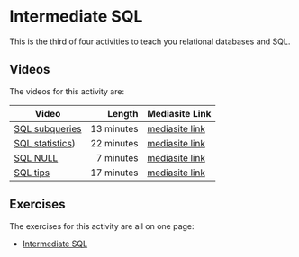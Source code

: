 # Intermediate SQL

This is the third of four activities to teach you relational databases and SQL.

## Videos

The videos for this activity are:

| Video | Length | Mediasite Link |
|-------|-------:|----------------|
| [SQL subqueries](https://ams-hsta-ims-ond.mediasite.com/MediasiteDeliver/vol01/bristoluniversity/MP4Video/f477bbcf-dbc3-4ca3-b684-679df2b7bfae.mp4/QualityLevels(698000))  | 13 minutes | [mediasite link](https://mediasite.bris.ac.uk/Mediasite/Play/8b40ddf3273c4d4684a17a0d915b9fba1d) |
| [SQL statistics](https://ams-hsta-ims-ond.mediasite.com/MediasiteDeliver/vol01/bristoluniversity/MP4Video/abdfca9a-7cc2-489e-ab55-bf4033a89ee2.mp4/QualityLevels(698000)))  | 22 minutes | [mediasite link](https://mediasite.bris.ac.uk/Mediasite/Play/deb1e6b1bf0542ebaabf0b60849e1a181d) |
| [SQL NULL](https://ams-hsta-ims-ond.mediasite.com/MediasiteDeliver/vol01/bristoluniversity/MP4Video/48f9ce6e-ae99-47e3-9e7f-2a91f7fd4f11.mp4/QualityLevels(698000))  | 7 minutes | [mediasite link](https://mediasite.bris.ac.uk/Mediasite/Play/2530533262754ce0a05e801f45562be41d) |
| [SQL tips](https://ams-hsta-ims-ond.mediasite.com/MediasiteDeliver/vol01/bristoluniversity/MP4Video/7e570b3a-50d1-4547-8c31-bc6df22f43b3.mp4/QualityLevels(698000))  | 17 minutes | [mediasite link](https://mediasite.bris.ac.uk/Mediasite/Play/df78631257674700916b7bc94ba67ea31d) |

## Exercises

The exercises for this activity are all on one page:

  - [Intermediate SQL](./exercises.md)